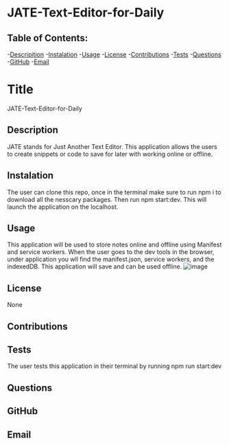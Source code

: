 # JATE-Text-Editor-for-Daily

## Table of Contents: 
-[Descripition](#Description)
    -[Instalation](#Instalation)
    -[Usage](#Usage)
    -[License](#License)
    -[Contributions](#Contributions)
    -[Tests](#Tests)
    -[Questions](#Questions)
    -[GitHub](#GitHub)
    -[Email](#Email)
    
#  Title 
JATE-Text-Editor-for-Daily

##  Description
JATE stands for Just Another Text Editor. This application allows the users to create snippets or code to save for later with working online or offline.

## Instalation
The user can clone this repo, once in the terminal make sure to run npm i to download all the nesscary packages. Then run npm start:dev. This will launch the application on the localhost.

## Usage
This application will be used to store notes online and offline using Manifest and service workers. When the user goes to the dev tools in the browser, under application you wll find the manifest.json, service workers, and the indexedDB. This application will save and can be used offline.
![image](https://user-images.githubusercontent.com/114364879/225232212-16920a4c-43e9-4906-8131-b47768a5b335.png)


## License
None

## Contributions


## Tests
The user tests this application in their terminal by running npm run start:dev

## Questions


## GitHub 


## Email
